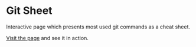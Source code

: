 # Git Sheet

Interactive page which presents most used git commands as a cheat sheet.

[Visit the page](http://dundalek.com/interactive-git-cheat-sheet/) and see it in action.
